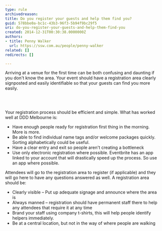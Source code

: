 ```yaml
---
type: rule
archivedreason: 
title: Do you register your guests and help them find you?
guid: 578bbe0a-bc1c-43b3-96f3-5b94f9bc29f5
uri: do-you-register-your-guests-and-help-them-find-you
created: 2014-12-31T00:30:38.0000000Z
authors:
- title: Penny Walker
  url: https://ssw.com.au/people/penny-walker
related: []
redirects: []

---
```



<p class="ssw15-rteElement-P">Arriving at a venue for the first time can be both&#160;confusing and daunting if you don't know the area. Your event should&#160;have a registration area clearly signposted&#160;and easily identifiable so that your guests can find you more easily.&#160;<br></p>
<br><excerpt class='endintro'></excerpt><br>
<p>Your registration process should be efficient and simple. What has worked well at DDD Melbourne is&#58;<br></p><ul><li>Have enough people ready for registration first thing in the morning. More is more.</li><li>Be able to find individual name tags and/or welcome packages quickly. Sorting alphabetically could be useful.</li><li>Have a clear entry and exit so people aren't creating a bottleneck</li><li>Use only electronic registration where possible. Eventbrite has an app linked to your account that will drastically&#160;speed up&#160;the process. So use an app where possible.<br></li></ul><p>Attendees will go to the registration area to register (if applicable) and they will go here to have any questions answered as well. A registration area should be&#58;<br></p><ul><li>Clearly visible – Put up adequate signage and announce where the​ area is<br></li><li>Always manned – registration should have permanent staff there to help any attendees that require it at any time<br></li><li>Brand your staff using company t-shirts, this will help people identify helpers immediately​.<br></li><li>Be at a central location, but not in the way of where people are walking<br></li></ul>


